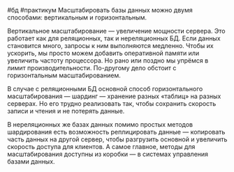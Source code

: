 #бд #практикум
Масштабировать базы данных можно двумя способами: вертикальным и горизонтальным.

Вертикальное масштабирование — увеличение мощности сервера. Это работает как для реляционных, так и нереляционных БД. Если данных становится много, запросы к ним выполняются медленно. Чтобы их ускорить, мы просто можем добавить оперативной памяти или увеличить частоту процессора. Но рано или поздно мы упрёмся в лимит производительности. По-другому дело обстоит с горизонтальным масштабированием.

В случае с реляционными БД основной способ горизонтального масштабирования — шардинг — хранение разных «таблиц» на разных серверах. Но его трудно реализовать так, чтобы сохранить скорость записи и чтения и не потерять данные.

В нереляционных же базах данных помимо простых методов шардирования есть возможность реплицировать данные — копировать часть данных на другой сервер, чтобы разгрузить основной и увеличить скорость доступа для клиентов. А самое главное, методы для масштабирования доступны из коробки — в системах управления базами данных.